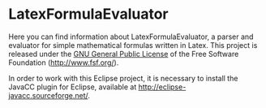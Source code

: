 # LatexFormulaEvaluator

Here you can find information about LatexFormulaEvaluator, a parser and evaluator for simple mathematical formulas written in Latex. This project is released under the [GNU General Public License](http://www.fsf.org/licenses/gpl.html) of the Free Software Foundation (http://www.fsf.org/).

In order to work with this Eclipse project, it is necessary to install the JavaCC plugin for Eclipse, available at http://eclipse-javacc.sourceforge.net/.
